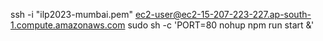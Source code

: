 ssh -i "ilp2023-mumbai.pem" ec2-user@ec2-15-207-223-227.ap-south-1.compute.amazonaws.com
sudo sh -c 'PORT=80 nohup npm run start &'